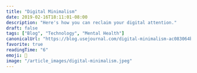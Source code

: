 ```yaml
---
title: "Digital Minimalism"
date: 2019-02-16T18:11:01-08:00
description: "Here's how you can reclaim your digital attention."
draft: false
tags: ["Blog", "Technology", "Mental Health"]
canonicalUrl: "https://blog.usejournal.com/digital-minimalism-ac083064b4e4"
favorite: true
readingTime: "6"
emoji: 📱
image: "/article_images/digital-minimalism.jpeg"
---
```

